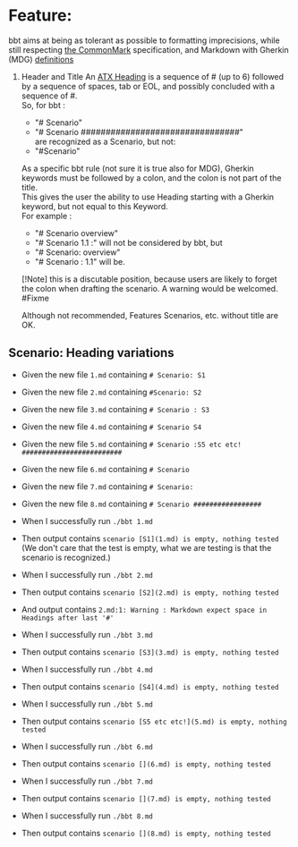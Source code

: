 # Feature: 

bbt aims at being as tolerant as possible to formatting imprecisions, while still respecting [the CommonMark](https://spec.commonmark.org/) specification, and 
Markdown with Gherkin (MDG) [definitions](https://github.com/cucumber/gherkin/blob/main/MARKDOWN_WITH_GHERKIN.md)

1. Header and Title
   An [ATX Heading](https://spec.commonmark.org/0.31.2/#atx-heading) is a sequence of # (up to 6) followed by a sequence of spaces, tab or EOL, and possibly concluded with a sequence of #.  
   So, for bbt : 
   + "# Scenario" 
   + "# Scenario ################################"  
   are recognized as a Scenario, but not:  
   + "#Scenario"

   As a specific bbt rule (not sure it is true also for MDG), Gherkin keywords must be followed by a colon, and the colon is not part of the title.  
   This gives the user the ability to use Heading starting with a Gherkin keyword, but not equal to this Keyword.  
   For example :  
   * "# Scenario overview" 
   * "# Scenario 1.1 :"
   will not be considered by bbt, but
   - "# Scenario: overview"  
   - "# Scenario : 1.1" 
   will be.  
  
   [!Note] this is a discutable position, because users are likely to forget the colon when drafting the scenario. A warning would be welcomed. #Fixme

   Although not recommended, Features Scenarios, etc. without title are OK.

## Scenario: Heading variations

- Given the new file `1.md` containing `# Scenario: S1`
- Given the new file `2.md` containing `#Scenario: S2`
- Given the new file `3.md` containing `# Scenario : S3`
- Given the new file `4.md` containing `# Scenario S4`
- Given the new file `5.md` containing `# Scenario :S5 etc etc! #########################`
- Given the new file `6.md` containing `# Scenario`
- Given the new file `7.md` containing `# Scenario:`
- Given the new file `8.md` containing `# Scenario #################`

- When I successfully run `./bbt 1.md`
- Then output contains `scenario [S1](1.md) is empty, nothing tested`
(We don't care that the test is empty, what we are testing is that the scenario is recognized.)
  
- When I successfully run `./bbt 2.md`
- Then output contains `scenario [S2](2.md) is empty, nothing tested`
- And  output contains `2.md:1: Warning : Markdown expect space in Headings after last '#'`

- When I successfully run `./bbt 3.md`
- Then output contains `scenario [S3](3.md) is empty, nothing tested`

- When I successfully run `./bbt 4.md`
- Then output contains `scenario [S4](4.md) is empty, nothing tested`

- When I successfully run `./bbt 5.md`
- Then output contains `scenario [S5 etc etc!](5.md) is empty, nothing tested`

- When I successfully run `./bbt 6.md`
- Then output contains `scenario [](6.md) is empty, nothing tested`

- When I successfully run `./bbt 7.md`
- Then output contains `scenario [](7.md) is empty, nothing tested`

- When I successfully run `./bbt 8.md`
- Then output contains `scenario [](8.md) is empty, nothing tested`
